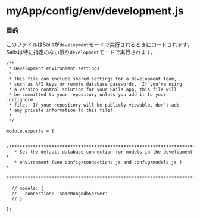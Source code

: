 # myApp/config/env/development.js
### 目的
このファイルはSailsが`development`モードで実行されるときにロードされます。Sailsは特に指定のない限り`development`モードで実行されます。

<docmeta name="uniqueID" value="developmentjs874591">
<docmeta name="displayName" value="development.js">

```
/**
 * Development environment settings
 *
 * This file can include shared settings for a development team,
 * such as API keys or remote database passwords.  If you're using
 * a version control solution for your Sails app, this file will
 * be committed to your repository unless you add it to your .gitignore
 * file.  If your repository will be publicly viewable, don't add
 * any private information to this file!
 *
 */

module.exports = {

  /***************************************************************************
   * Set the default database connection for models in the development       *
   * environment (see config/connections.js and config/models.js )           *
   ***************************************************************************/

  // models: {
  //   connection: 'someMongodbServer'
  // }

};
```
